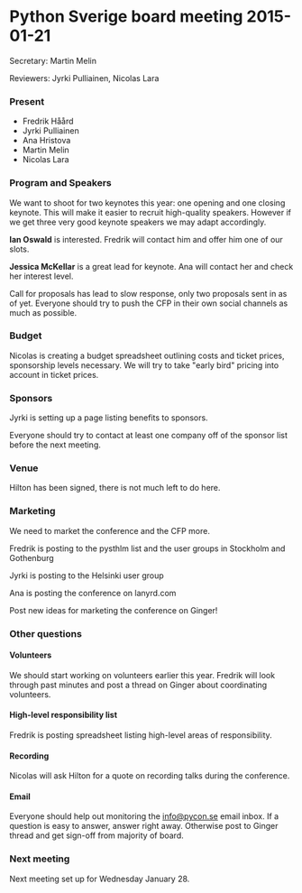 # Python Sverige board meeting 2015-01-21

Secretary: Martin Melin

Reviewers: Jyrki Pulliainen, Nicolas Lara

### Present

- Fredrik Håård
- Jyrki Pulliainen
- Ana Hristova
- Martin Melin
- Nicolas Lara

### Program and Speakers

We want to shoot for two keynotes this year: one opening and one closing keynote. This will make it easier to recruit high-quality speakers. However if we get three very good keynote speakers we may adapt accordingly.

**Ian Oswald** is interested. Fredrik will contact him and offer him one of our slots.

**Jessica McKellar** is a great lead for keynote. Ana will contact her and check her interest level.

Call for proposals has lead to slow response, only two proposals sent in as of yet. Everyone should try to push the CFP in their own social channels as much as possible.

### Budget

Nicolas is creating a budget spreadsheet outlining costs and ticket prices, sponsorship levels necessary. We will try to take "early bird" pricing into account in ticket prices.

### Sponsors

Jyrki is setting up a page listing benefits to sponsors.

Everyone should try to contact at least one company off of the sponsor list before the next meeting.

### Venue

Hilton has been signed, there is not much left to do here.

### Marketing

We need to market the conference and the CFP more.

Fredrik is posting to the pysthlm list and the user groups in Stockholm and Gothenburg

Jyrki is posting to the Helsinki user group

Ana is posting the conference on lanyrd.com

Post new ideas for marketing the conference on Ginger!

### Other questions

#### Volunteers

We should start working on volunteers earlier this year. Fredrik will look through past minutes and post a thread on Ginger about coordinating volunteers.

#### High-level responsibility list

Fredrik is posting spreadsheet listing high-level areas of responsibility.

#### Recording

Nicolas will ask Hilton for a quote on recording talks during the conference.

#### Email

Everyone should help out monitoring the info@pycon.se email inbox. If a question is easy to answer, answer right away. Otherwise post to Ginger thread and get sign-off from majority of board.

### Next meeting

Next meeting set up for Wednesday January 28.
